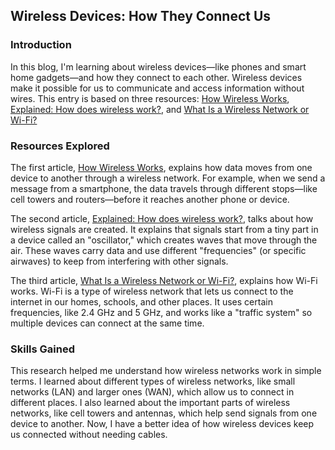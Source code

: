 ## Wireless Devices: How They Connect Us

### Introduction
In this blog, I'm learning about wireless devices—like phones and smart home gadgets—and how they connect to each other. Wireless devices make it possible for us to communicate and access information without wires. This entry is based on three resources: [How Wireless Works](https://howwirelessworks.ctia.org), [Explained: How does wireless work?](https://www.grandmetric.com/explained-how-does-wireless-work/), and [What Is a Wireless Network or Wi-Fi?](https://www.fortinet.com/resources/cyberglossary/wireless-network)

### Resources Explored
The first article, [How Wireless Works](https://howwirelessworks.ctia.org), explains how data moves from one device to another through a wireless network. For example, when we send a message from a smartphone, the data travels through different stops—like cell towers and routers—before it reaches another phone or device.

The second article, [Explained: How does wireless work?](https://www.grandmetric.com/explained-how-does-wireless-work/), talks about how wireless signals are created. It explains that signals start from a tiny part in a device called an "oscillator," which creates waves that move through the air. These waves carry data and use different "frequencies" (or specific airwaves) to keep from interfering with other signals.

The third article, [What Is a Wireless Network or Wi-Fi?](https://www.fortinet.com/resources/cyberglossary/wireless-network), explains how Wi-Fi works. Wi-Fi is a type of wireless network that lets us connect to the internet in our homes, schools, and other places. It uses certain frequencies, like 2.4 GHz and 5 GHz, and works like a "traffic system" so multiple devices can connect at the same time.

### Skills Gained
This research helped me understand how wireless networks work in simple terms. I learned about different types of wireless networks, like small networks (LAN) and larger ones (WAN), which allow us to connect in different places. I also learned about the important parts of wireless networks, like cell towers and antennas, which help send signals from one device to another. Now, I have a better idea of how wireless devices keep us connected without needing cables. 
